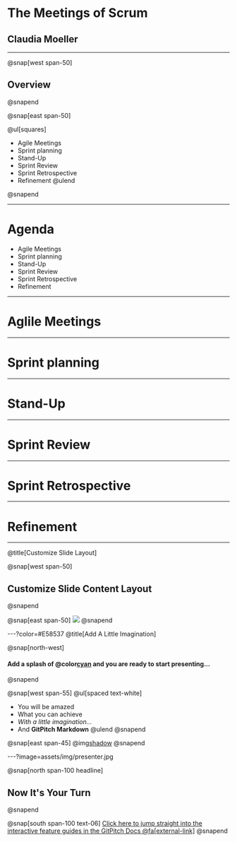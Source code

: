 # The Meetings of Scrum
## Claudia Moeller
---
@snap[west span-50]
## Overview
@snapend

@snap[east span-50]

@ul[squares]
- Agile Meetings
- Sprint planning
- Stand-Up
- Sprint Review
- Sprint Retrospective
- Refinement
@ulend

@snapend

---
# Agenda
- Agile Meetings
- Sprint planning
- Stand-Up
- Sprint Review
- Sprint Retrospective
- Refinement
---
# Aglile Meetings
---
# Sprint planning
---
# Stand-Up
---
# Sprint Review
---
# Sprint Retrospective
---
# Refinement 
---
@title[Customize Slide Layout]

@snap[west span-50]
## Customize Slide Content Layout
@snapend

@snap[east span-50]
![](assets/img/presentation.png)
@snapend

---?color=#E58537
@title[Add A Little Imagination]

@snap[north-west]
#### Add a splash of @color[cyan](**color**) and you are ready to start presenting...
@snapend

@snap[west span-55]
@ul[spaced text-white]
- You will be amazed
- What you can achieve
- *With a little imagination...*
- And **GitPitch Markdown**
@ulend
@snapend

@snap[east span-45]
@img[shadow](assets/img/conference.png)
@snapend

---?image=assets/img/presenter.jpg

@snap[north span-100 headline]
## Now It's Your Turn
@snapend

@snap[south span-100 text-06]
[Click here to jump straight into the interactive feature guides in the GitPitch Docs @fa[external-link]](https://gitpitch.com/docs/getting-started/tutorial/)
@snapend

